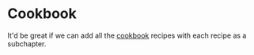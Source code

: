 # Cookbook

It'd be great if we can add all the [cookbook][cookbook] recipes with each recipe as a subchapter.

[cookbook]: https://github.com/MarionetteLabs/marionette-cookbook